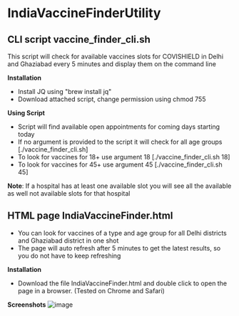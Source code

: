 # IndiaVaccineFinderUtility

## CLI script vaccine_finder_cli.sh
This script will check for available vaccines slots for COVISHIELD in Delhi and Ghaziabad every 5 minutes and display them on the command line

**Installation**
* Install JQ using "brew install jq"
* Download attached script, change permission using chmod 755 

**Using Script**
* Script will find available open appointments for coming days starting today
* If no argument is provided to the script it will check for all age groups [./vaccine_finder_cli.sh]
* To look for vaccines for 18+ use argument 18 [./vaccine_finder_cli.sh 18]
* To look for vaccines for 45+ use argument 45 [./vaccine_finder_cli.sh 45]

**Note**: If a hospital has at least one available slot you will see all the available as well not available slots for that hospital 


## HTML page IndiaVaccineFinder.html
* You can look for vaccines of a type and age group for all Delhi districts and Ghaziabad district in one shot
* The page will auto refresh after 5 minutes to get the latest results, so you do not have to keep refreshing

**Installation**
* Download the file IndiaVaccineFinder.html and double click to open the page in a browser. (Tested on Chrome and Safari)

**Screenshots**
![image](https://user-images.githubusercontent.com/41709035/118023865-e5bbb780-b312-11eb-9fea-312cf7c01c0a.png)

